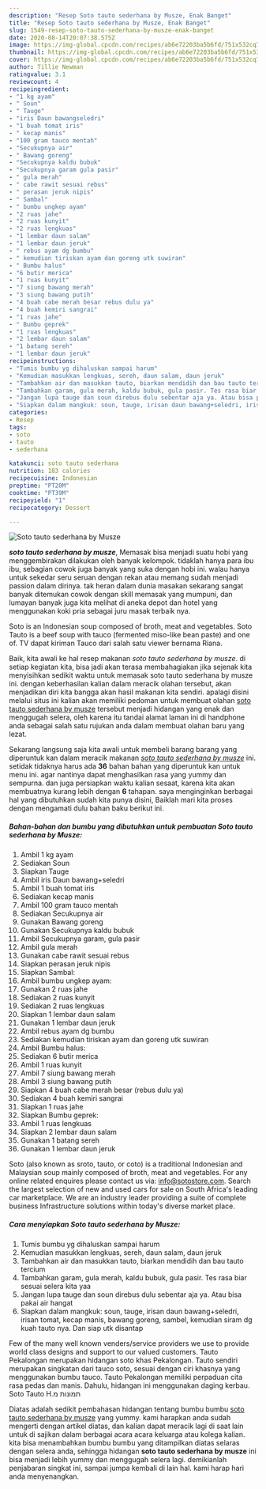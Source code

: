 ```yaml
---
description: "Resep Soto tauto sederhana by Musze, Enak Banget"
title: "Resep Soto tauto sederhana by Musze, Enak Banget"
slug: 1549-resep-soto-tauto-sederhana-by-musze-enak-banget
date: 2020-08-14T20:07:38.575Z
image: https://img-global.cpcdn.com/recipes/ab6e72203ba5b6fd/751x532cq70/soto-tauto-sederhana-by-musze-foto-resep-utama.jpg
thumbnail: https://img-global.cpcdn.com/recipes/ab6e72203ba5b6fd/751x532cq70/soto-tauto-sederhana-by-musze-foto-resep-utama.jpg
cover: https://img-global.cpcdn.com/recipes/ab6e72203ba5b6fd/751x532cq70/soto-tauto-sederhana-by-musze-foto-resep-utama.jpg
author: Tillie Newman
ratingvalue: 3.1
reviewcount: 4
recipeingredient:
- "1 kg ayam"
- " Soun"
- " Tauge"
- "iris Daun bawangseledri"
- "1 buah tomat iris"
- " kecap manis"
- "100 gram tauco mentah"
- "Secukupnya air"
- " Bawang goreng"
- "Secukupnya kaldu bubuk"
- "Secukupnya garam gula pasir"
- " gula merah"
- " cabe rawit sesuai rebus"
- " perasan jeruk nipis"
- " Sambal"
- " bumbu ungkep ayam"
- "2 ruas jahe"
- "2 ruas kunyit"
- "2 ruas lengkuas"
- "1 lembar daun salam"
- "1 lembar daun jeruk"
- " rebus ayam dg bumbu"
- " kemudian tiriskan ayam dan goreng utk suwiran"
- " Bumbu halus"
- "6 butir merica"
- "1 ruas kunyit"
- "7 siung bawang merah"
- "3 siung bawang putih"
- "4 buah cabe merah besar rebus dulu ya"
- "4 buah kemiri sangrai"
- "1 ruas jahe"
- " Bumbu geprek"
- "1 ruas lengkuas"
- "2 lembar daun salam"
- "1 batang sereh"
- "1 lembar daun jeruk"
recipeinstructions:
- "Tumis bumbu yg dihaluskan sampai harum"
- "Kemudian masukkan lengkuas, sereh, daun salam, daun jeruk"
- "Tambahkan air dan masukkan tauto, biarkan mendidih dan bau tauto tercium"
- "Tambahkan garam, gula merah, kaldu bubuk, gula pasir. Tes rasa biar sesuai selera kita yaa"
- "Jangan lupa tauge dan soun direbus dulu sebentar aja ya. Atau bisa pakai air hangat"
- "Siapkan dalam mangkuk: soun, tauge, irisan daun bawang+seledri, irisan tomat, kecap manis, bawang goreng, sambel, kemudian siram dg kuah tauto nya. Dan siap utk disantap"
categories:
- Resep
tags:
- soto
- tauto
- sederhana

katakunci: soto tauto sederhana 
nutrition: 183 calories
recipecuisine: Indonesian
preptime: "PT20M"
cooktime: "PT39M"
recipeyield: "1"
recipecategory: Dessert

---
```



![Soto tauto sederhana by Musze](https://img-global.cpcdn.com/recipes/ab6e72203ba5b6fd/751x532cq70/soto-tauto-sederhana-by-musze-foto-resep-utama.jpg)

<b><i>soto tauto sederhana by musze</i></b>, Memasak bisa menjadi suatu hobi yang menggembirakan dilakukan oleh banyak kelompok. tidaklah hanya para ibu ibu, sebagian cowok juga banyak yang suka dengan hobi ini. walau hanya untuk sekedar seru seruan dengan rekan atau memang sudah menjadi passion dalam dirinya. tak heran dalam dunia masakan sekarang sangat banyak ditemukan cowok dengan skill memasak yang mumpuni, dan lumayan banyak juga kita melihat di aneka depot dan hotel yang menggunakan koki pria sebagai juru masak terbaik nya.

Soto is an Indonesian soup composed of broth, meat and vegetables. Soto Tauto is a beef soup with tauco (fermented miso-like bean paste) and one of. TV dapat kiriman Tauco dari salah satu viewer bernama Riana.

Baik, kita awali ke hal resep makanan <i>soto tauto sederhana by musze</i>. di setiap kegiatan kita, bisa jadi akan terasa membahagiakan jika sejenak kita menyisihkan sedikit waktu untuk memasak soto tauto sederhana by musze ini. dengan keberhasilan kalian dalam meracik olahan tersebut, akan menjadikan diri kita bangga akan hasil makanan kita sendiri. apalagi disini melalui situs ini kalian akan memiliki pedoman untuk membuat olahan <u>soto tauto sederhana by musze</u> tersebut menjadi hidangan yang enak dan menggugah selera, oleh karena itu tandai alamat laman ini di handphone anda sebagai salah satu rujukan anda dalam membuat olahan baru yang lezat.


Sekarang langsung saja kita awali untuk membeli barang barang yang diperuntuk kan dalam meracik makanan <u><i>soto tauto sederhana by musze</i></u> ini. setidak tidaknya harus ada <b>36</b> bahan bahan yang diperuntuk kan untuk menu ini. agar nantinya dapat menghasilkan rasa yang yummy dan sempurna. dan juga persiapkan waktu kalian sesaat, karena kita akan membuatnya kurang lebih dengan <b>6</b> tahapan. saya menginginkan berbagai hal yang dibutuhkan sudah kita punya disini, Baiklah mari kita proses dengan mengamati dulu bahan baku berikut ini.

<!--inarticleads1-->

##### Bahan-bahan dan bumbu yang dibutuhkan untuk pembuatan Soto tauto sederhana by Musze:

1. Ambil 1 kg ayam
1. Sediakan  Soun
1. Siapkan  Tauge
1. Ambil iris Daun bawang+seledri
1. Ambil 1 buah tomat iris
1. Sediakan  kecap manis
1. Ambil 100 gram tauco mentah
1. Sediakan Secukupnya air
1. Gunakan  Bawang goreng
1. Gunakan Secukupnya kaldu bubuk
1. Ambil Secukupnya garam, gula pasir
1. Ambil  gula merah
1. Gunakan  cabe rawit sesuai rebus
1. Siapkan  perasan jeruk nipis
1. Siapkan  Sambal:
1. Ambil  bumbu ungkep ayam:
1. Gunakan 2 ruas jahe
1. Sediakan 2 ruas kunyit
1. Sediakan 2 ruas lengkuas
1. Siapkan 1 lembar daun salam
1. Gunakan 1 lembar daun jeruk
1. Ambil  rebus ayam dg bumbu
1. Sediakan  kemudian tiriskan ayam dan goreng utk suwiran
1. Ambil  Bumbu halus:
1. Sediakan 6 butir merica
1. Ambil 1 ruas kunyit
1. Ambil 7 siung bawang merah
1. Ambil 3 siung bawang putih
1. Siapkan 4 buah cabe merah besar (rebus dulu ya)
1. Sediakan 4 buah kemiri sangrai
1. Siapkan 1 ruas jahe
1. Siapkan  Bumbu geprek:
1. Ambil 1 ruas lengkuas
1. Siapkan 2 lembar daun salam
1. Gunakan 1 batang sereh
1. Gunakan 1 lembar daun jeruk


Soto (also known as sroto, tauto, or coto) is a traditional Indonesian and Malaysian soup mainly composed of broth, meat and vegetables. For any online related enquires please contact us via: info@sotostore.com. Search the largest selection of new and used cars for sale on South Africa&#39;s leading car marketplace. We are an industry leader providing a suite of complete business Infrastructure solutions within today&#39;s diverse market place. 

<!--inarticleads2-->

##### Cara menyiapkan Soto tauto sederhana by Musze:

1. Tumis bumbu yg dihaluskan sampai harum
1. Kemudian masukkan lengkuas, sereh, daun salam, daun jeruk
1. Tambahkan air dan masukkan tauto, biarkan mendidih dan bau tauto tercium
1. Tambahkan garam, gula merah, kaldu bubuk, gula pasir. Tes rasa biar sesuai selera kita yaa
1. Jangan lupa tauge dan soun direbus dulu sebentar aja ya. Atau bisa pakai air hangat
1. Siapkan dalam mangkuk: soun, tauge, irisan daun bawang+seledri, irisan tomat, kecap manis, bawang goreng, sambel, kemudian siram dg kuah tauto nya. Dan siap utk disantap


Few of the many well known venders/service providers we use to provide world class designs and support to our valued customers. Tauto Pekalongan merupakan hidangan soto khas Pekalongan. Tauto sendiri merupakan singkatan dari tauco soto, sesuai dengan ciri khasnya yang menggunakan bumbu tauco. Tauto Pekalongan memiliki perpaduan cita rasa pedas dan manis. Dahulu, hidangan ini menggunakan daging kerbau. תמונות מ‪Soto Tauto H. 

Diatas adalah sedikit pembahasan hidangan tentang bumbu bumbu <u>soto tauto sederhana by musze</u> yang yummy. kami harapkan anda sudah mengerti dengan artikel diatas, dan kalian dapat meracik lagi di saat lain untuk di sajikan dalam berbagai acara acara keluarga atau kolega kalian. kita bisa menambahkan bumbu bumbu yang ditampilkan diatas selaras dengan selera anda, sehingga hidangan <b>soto tauto sederhana by musze</b> ini bisa menjadi lebih yummy dan menggugah selera lagi. demikianlah penjabaran singkat ini, sampai jumpa kembali di lain hal. kami harap hari anda menyenangkan.
